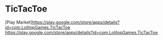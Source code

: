 # TicTacToe

[Play Market]https://play.google.com/store/apps/details?id=com.LolilopGames.TicTacToe
https://play.google.com/store/apps/details?id=com.LolilopGames.TicTacToe

